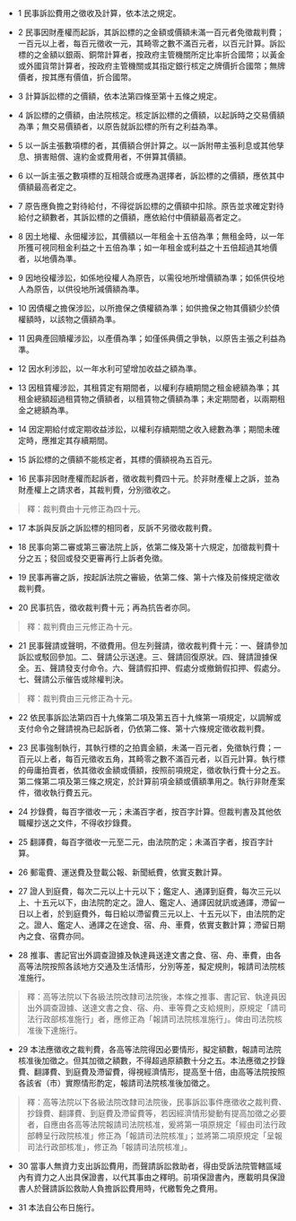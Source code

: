 * 1 民事訴訟費用之徵收及計算，依本法之規定。

* 2 民事因財產權而起訴，其訴訟標的之金額或價額未滿一百元者免徵裁判費；一百元以上者，每百元徵收一元，其畸零之數不滿百元者，以百元計算。訴訟標的之金額以銀兩、銅幣計算者，按政府主管機關所定比率折合國幣；以黃金或外國貨幣計算者，按政府主管機關或其指定銀行核定之牌價折合國幣；無牌價者，按其應有價值，折合國幣。

* 3 計算訴訟標的之價額，依本法第四條至第十五條之規定。

* 4 訴訟標的之價額，由法院核定。核定訴訟標的之價額，以起訴時之交易價額為準；無交易價額者，以原告就訴訟標的所有之利益為準。

* 5 以一訴主張數項標的者，其價額合併計算之。以一訴附帶主張利息或其他孳息、損害賠償、違約金或費用者，不併算其價額。

* 6 以一訴主張之數項標的互相競合或應為選擇者，訴訟標的之價額，應依其中價額最高者定之。

* 7 原告應負擔之對待給付，不得從訴訟標的之價額中扣除。原告並求確定對待給付之額數者，其訴訟標的之價額，應依給付中價額最高者定之。

* 8 因土地權、永佃權涉訟，其價額以一年租金十五倍為準；無租金時，以一年所獲可視同租金利益之十五倍為準；如一年租金或利益之十五倍超過其地價者，以地價為準。

* 9 因地役權涉訟，如係地役權人為原告，以需役地所增價額為準；如係供役地人為原告，以供役地所減價額為準。

* 10 因債權之擔保涉訟，以所擔保之債權額為準；如供擔保之物其價額少於債權額時，以該物之價額為準。

* 11 因典產回贖權涉訟，以產價為準；如僅係典價之爭執，以原告主張之利益為準。

* 12 因水利涉訟，以一年水利可望增加收益之額為準。

* 13 因租賃權涉訟，其租賃定有期間者，以權利存續期間之租金總額為準；其租金總額超過租賃物之價額者，以租賃物之價額為準；未定期間者，以兩期租金之總額為準。

* 14 因定期給付或定期收益涉訟，以權利存續期間之收入總數為準；期間未確定時，應推定其存續期間。

* 15 訴訟標的之價額不能核定者，其標的價額視為五百元。

* 16 民事非因財產權而起訴者，徵收裁判費四十元。於非財產權上之訴，並為財產權上之請求者，其裁判費，分別徵收之。

> 釋：裁判費由十元修正為四十元。

* 17 本訴與反訴之訴訟標的相同者，反訴不另徵收裁判費。

* 18 民事向第二審或第三審法院上訴，依第二條及第十六規定，加徵裁判費十分之五；發回或發交更審再行上訴者免徵。

* 19 民事再審之訴，按起訴法院之審級，依第二條、第十六條及前條規定徵收裁判費。

* 20 民事抗告，徵收裁判費十元；再為抗告者亦同。

> 釋：裁判費由三元修正為十元。

* 21 民事聲請或聲明，不徵費用。但左列聲請，徵收裁判費十元：一、聲請參加訴訟或駁回參加。二、聲請公示送達。三、聲請回復原狀。四、聲請證據保全。五、聲請發支付命令。六、聲請假扣押、假處分或撤銷假扣押、假處分。七、聲請公示催告或除權判決。

> 釋：裁判費由三元修正為十元。

* 22 依民事訴訟法第四百十九條第二項及第五百十九條第一項規定，以調解或支付命令之聲請視為已起訴者，仍依第二條、第十六條規定徵收裁判費。

* 23 民事強制執行，其執行標的之拍賣金額，未滿一百元者，免徵執行費；一百元以上者，每百元徵收五角，其畸零之數不滿百元者，以百元計算。執行標的毋庸拍賣者，依其徵收金額或價額，按照前項規定，徵收執行費十分之五。第二條第二項及第三條之規定，於計算前項金額或價額準用之。執行非財產案件，徵收執行費五元。

* 24 抄錄費，每百字徵收一元；未滿百字者，按百字計算。但裁判書及其他依職權抄送之文件，不得收抄錄費。

* 25 翻譯費，每百字徵收一元至二元，由法院酌定；未滿百字者，按百字計算。

* 26 郵電費、運送費及登載公報、新聞紙費，依實支數計算。

* 27 證人到庭費，每次二元以上十元以下；鑑定人、通譯到庭費，每次三元以上、十五元以下，由法院酌定之。證人、鑑定人、通譯因就訊或通譯，滯留一日以上者，於到庭費外，每日給以滯留費三元以上、十五元以下，由法院酌定之。證人、鑑定人、通譯之在途食、宿、舟、車費，依實支數計算；滯留日期內之食、宿費亦同。

* 28 推事、書記官出外調查證據及執達員送達文書之食、宿、舟、車費，由各高等法院按照各該地方交通及生活情形，分別等差，擬定規則，報請司法院核准施行。

> 釋：高等法院以下各級法院改隸司法院後，本條之推事、書記官、執達員因出外調查證據、送達文書之食、宿、舟、車等費之支給規則，原規定「請司法行政部核准施行」者，應修正為「報請司法院核准施行」。俾由司法院核准後下達施行。

* 29 本法應徵收之裁判費，各高等法院得因必要情形，擬定額數，報請司法院核准後加徵之。但其加徵之額數，不得超過原額數十分之五。本法應徵之抄錄費、翻譯費、到庭費及滯留費，得視經濟情形，提高至十倍，由高等法院按照各該省（市）實際情形酌定，報請司法院核准後加徵之。

> 釋：高等法院以下各級法院改隸司法院後，民事訴訟事件應徵收之裁判費、抄錄費、翻譯費、到庭費及滯留費等，若因經濟情形變動有提高加徵之必要者，自應由各高等法院報請司法院核准，爰將第一項原規定「經由司法行政部轉呈行政院核准」修正為「報請司法院核准」；並將第二項原規定「呈報司法行政部核准」，修正為「報請司法院核准」。

* 30 當事人無資力支出訴訟費用，而聲請訴訟救助者，得由受訴法院管轄區域內有資力之人出具保證書，以代其事由之釋明。前項保證書內，應載明具保證書人於聲請訴訟救助人負擔訴訟費用時，代繳暫免之費用。

* 31 本法自公布日施行。

